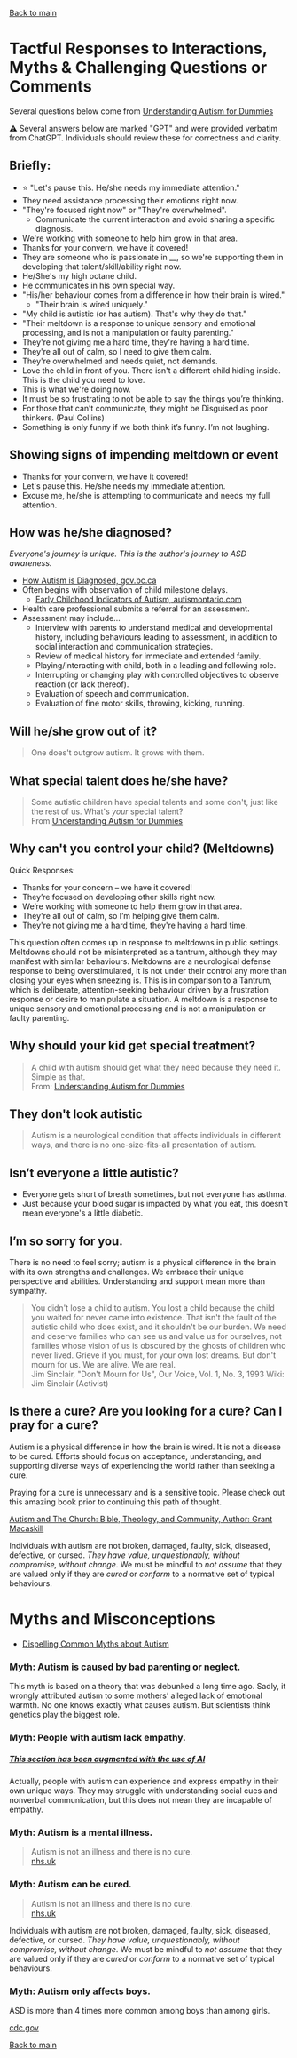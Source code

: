 [Back to main](README.md)

# Tactful Responses to Interactions, Myths & Challenging Questions or Comments

Several questions below come from [Understanding Autism for Dummies](https://www.perlego.com/book/1010137/understanding-autism-for-dummies-pdf)

:warning: Several answers below are marked "GPT" and were provided verbatim from ChatGPT. Individuals should review these for correctness and clarity.

## Briefly:

* :star: "Let's pause this. He/she needs my immediate attention."
* They need assistance processing their emotions right now.
* "They're focused right now" or "They're overwhelmed".
  * Communicate the current interaction and avoid sharing a specific diagnosis.
* We're working with someone to help him grow in that area.
* Thanks for your convern, we have it covered!
* They are someone who is passionate in __, so we're supporting them in developing that talent/skill/ability right now.
* He/She's my high octane child.
* He communicates in his own special way.
* "His/her behaviour comes from a difference in how their brain is wired."
  * "Their brain is wired uniquely."
* "My child is autistic (or has autism). That's why they do that."
* "Their meltdown is a response to unique sensory and emotional processing, and is not a manipulation or faulty parenting."
* They're not givimg me a hard time, they're having a hard time.
* They're all out of calm, so I need to give them calm.
* They're overwhelmed and needs quiet, not demands.
* Love the child in front of you. There isn't a different child hiding inside. This is the child you need to love.
* This is what we're doing now. 
* It must be so frustrating to not be able to say the things you’re thinking.
* For those that can’t communicate, they might be Disguised as poor thinkers. (Paul Collins)
* Something is only funny if we both think it’s funny. I’m not laughing.


## Showing signs of impending meltdown or event

* Thanks for your convern, we have it covered!
* Let's pause this. He/she needs my immediate attention.
* Excuse me, he/she is attempting to communicate and needs my full attention.


## How was he/she diagnosed?

_Everyone's journey is unique. This is the author's journey to ASD awareness._

* [How Autism is Diagnosed, gov.bc.ca](https://www2.gov.bc.ca/gov/content/health/managing-your-health/child-behaviour-development/support-needs/autism-spectrum-disorder/diagnosis/how-autism-is-diagnosed)
* Often begins with observation of child milestone delays. 
  * [Early Childhood Indicators of Autism, autismontario.com](https://www.autismontario.com/news/early-childhood-indicators-autism)
* Health care professional submits a referral for an assessment.
* Assessment may include...
  * Interview with parents to understand medical and developmental history, including behaviours leading to assessment, in addition to social interaction and communication strategies.
  * Review of medical history for immediate and extended family.
  * Playing/interacting with child, both in a leading and following role.
  * Interrupting or changing play with controlled objectives to observe reaction (or lack thereof).
  * Evaluation of speech and communication.
  * Evaluation of fine motor skills, throwing, kicking, running.


## Will he/she grow out of it?

> One does't outgrow autism. It grows with them.


## What special talent does he/she have?

> Some autistic children have special talents and some don't, just like the rest of us. What's _your_ special talent?  
> From:[Understanding Autism for Dummies](https://www.perlego.com/book/1010137/understanding-autism-for-dummies-pdf)


## Why can't you control your child? (Meltdowns)

Quick Responses:
* Thanks for your concern – we have it covered!
* They’re focused on developing other skills right now.
* We’re working with someone to help them grow in that area.
* They're all out of calm, so I’m helping give them calm.
* They're not giving me a hard time, they're having a hard time.

This question often comes up in response to meltdowns in public settings. Meltdowns should not be misinterpreted as a tantrum, although they may manifest with similar behaviours. Meltdowns are a neurological defense response to being overstimulated, it is not under their control any more than closing your eyes when sneezing is. This is in comparison to a Tantrum, which is deliberate, attention-seeking behaviour driven by a frustration response or desire to manipulate a situation. 
A meltdown is a response to unique sensory and emotional processing and is not a manipulation or faulty parenting.

## Why should your kid get special treatment?

> A child with autism should get what they need because they need it. Simple as that.  
> From: [Understanding Autism for Dummies](https://www.perlego.com/book/1010137/understanding-autism-for-dummies-pdf)


## They don't look autistic

> Autism is a neurological condition that affects individuals in different ways, and there is no one-size-fits-all presentation of autism.


## Isn’t everyone a little autistic?

* Everyone gets short of breath sometimes, but not everyone has asthma.
* Just because your blood sugar is impacted by what you eat, this doesn't mean everyone's a little diabetic.

## I’m so sorry for you.

There is no need to feel sorry; autism is a physical difference in the brain with its own strengths and challenges. We embrace their unique perspective and abilities. Understanding and support mean more than sympathy.

> You didn't lose a child to autism. You lost a child because the child you waited for never came into existence. That isn't the fault of the autistic child who does exist, and it shouldn't be our burden. We need and deserve families who can see us and value us for ourselves, not families whose vision of us is obscured by the ghosts of children who never lived. Grieve if you must, for your own lost dreams. But don't mourn for us. We are alive. We are real.  
> Jim Sinclair, "Don't Mourn for Us", Our Voice, Vol. 1, No. 3, 1993 Wiki: Jim Sinclair (Activist)  

## Is there a cure? Are you looking for a cure? Can I pray for a cure?

Autism is a physical difference in how the brain is wired. It is not a disease to be cured. Efforts should focus on acceptance, understanding, and supporting diverse ways of experiencing the world rather than seeking a cure.

Praying for a cure is unnecessary and is a sensitive topic. Please check out this amazing book prior to continuing this path of thought.

[Autism and The Church: Bible, Theology, and Community, Author: Grant Macaskill](https://www.thegospelcoalition.org/themelios/review/autism-and-the-church/)

Individuals with autism are not broken, damaged, faulty, sick, diseased, defective, or cursed. _They have value, unquestionably, without compromise, without change_. We must be mindful to _not assume_ that they are valued only if they are _cured_ or _conform_ to a normative set of typical behaviours.


# Myths and Misconceptions

* [Dispelling Common Myths about Autism](https://www.adventisthealth.org/blog/2019/april/dispelling-common-myths-about-autism)

### Myth: Autism is caused by bad parenting or neglect.

This myth is based on a theory that was debunked a long time ago. Sadly, it wrongly attributed autism to some mothers’ alleged lack of emotional warmth. No one knows exactly what causes autism. But scientists think genetics play the biggest role.


### Myth: People with autism lack empathy.

##### [This section has been augmented with the use of AI](AI.md)

Actually, people with autism can experience and express empathy in their own unique ways. They may struggle with understanding social cues and nonverbal communication, but this does not mean they are incapable of empathy.


### Myth: Autism is a mental illness.

> Autism is not an illness and there is no cure.  
> [nhs.uk](https://www.nhs.uk/conditions/autism/autism-and-everyday-life/treatments-that-are-not-recommended-for-autism/)


### Myth: Autism can be cured. 

> Autism is not an illness and there is no cure.  
> [nhs.uk](https://www.nhs.uk/conditions/autism/autism-and-everyday-life/treatments-that-are-not-recommended-for-autism/)

Individuals with autism are not broken, damaged, faulty, sick, diseased, defective, or cursed. _They have value, unquestionably, without compromise, without change_. We must be mindful to _not assume_ that they are valued only if they are _cured_ or _conform_ to a normative set of typical behaviours.


### Myth: Autism only affects boys.

ASD is more than 4 times more common among boys than among girls.

[cdc.gov](https://www.cdc.gov/ncbddd/autism/data.html)

[Back to main](README.md)